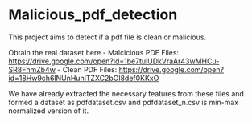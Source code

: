 # Malicious_pdf_detection
This project aims to detect if a pdf file is clean or malicious.

Obtain the real dataset here
    - Malcicious PDF Files: https://drive.google.com/open?id=1be7tulUDkVraAr43wMHCu-SR8FhmZb4w
    - Clean PDF Files: https://drive.google.com/open?id=18Hw9ch6lNUnHunlTZXC2bOl8def0KKxO

We have already extracted the necessary features from these files and formed a dataset as pdfdataset.csv and pdfdataset_n.csv is min-max normalized version of it.
